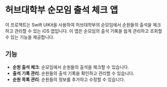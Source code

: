 # 허브대학부 순모임 출석 체크 앱

이 프로젝트는 Swift UIKit을 사용하여 허브대학부의 순모임에서 순원들의 출석을 체크하고 관리할 수 있는 iOS 앱입니다. 이 앱은 순모임의 출석 기록을 쉽게 관리하고 조회할 수 있는 기능을 제공합니다.

## 기능

- **순원 출석 체크**: 순모임에서 순원들의 출석을 체크할 수 있습니다.
- **출석 기록 관리**: 순원들의 출석 기록을 확인하고 관리할 수 있습니다.
- **순원 목록 관리**: 순원들의 정보를 추가하고 수정할 수 있습니다.
